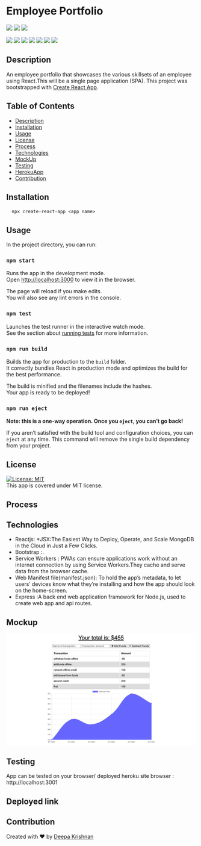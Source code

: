 
# Employee Portfolio  
    
  <p align="left">
    <img src="https://img.shields.io/github/repo-size/deeparkrish/emp-portfolio" />
    <img src="https://img.shields.io/github/issues/deeparkrish/emp-portfolio" />
    <img src="https://img.shields.io/github/last-commit/deeparkrish/emp-portfolio" >       
  </p>
  <p align="left"> 
     <img src="https://img.shields.io/github/languages/top/deeparkrish/emp-portfolio"/>
    <img src="https://img.shields.io/badge/React.js-blue"  />
    <img src="https://img.shields.io/badge/-node.js-green" />
    <img src="https://img.shields.io/badge/-express-red" >
    <img src="https://img.shields.io/badge/-JSX-orange"/>
    <img src="https://img.shields.io/badge/-HTML-lightgreen"/>
    <img src="https://img.shields.io/badge/-BootStrap-pink"/>

</p>
   
  ## Description
   An employee portfolio that showcases the various skillsets of an employee using React.This will be a single page application (SPA).
   This project was bootstrapped with [Create React App](https://github.com/facebook/create-react-app).
  
 
  ## Table of Contents 
  * [Description](#description)
  * [Installation](#installation)
  * [Usage](#usage)
  * [License](#license)
  * [Process](#process)
  * [Technologies](#technologies)
  * [MockUp](#mockup)
  * [Testing](#testing)
  * [HerokuApp](#herokuapp)
  * [Contribution](#contribution)
  
  
  ##  Installation
  
      npx create-react-app <app name>
      

   ##  Usage
  
 

In the project directory, you can run:

### `npm start`

Runs the app in the development mode.\
Open [http://localhost:3000](http://localhost:3000) to view it in the browser.

The page will reload if you make edits.\
You will also see any lint errors in the console.

### `npm test`

Launches the test runner in the interactive watch mode.\
See the section about [running tests](https://facebook.github.io/create-react-app/docs/running-tests) for more information.

### `npm run build`

Builds the app for production to the `build` folder.\
It correctly bundles React in production mode and optimizes the build for the best performance.

The build is minified and the filenames include the hashes.\
Your app is ready to be deployed!

### `npm run eject`

**Note: this is a one-way operation. Once you `eject`, you can’t go back!**

If you aren’t satisfied with the build tool and configuration choices, you can `eject` at any time. This command will remove the single build dependency from your project.

  
  
  ## License 
  [![License: MIT](https://img.shields.io/badge/License-MIT-green.svg)](https://opensource.org/licenses/MIT)<br />
  This app is covered under MIT license.
  
   ## Process
   
  ## Technologies 
  * Reactjs: 
  *JSX:The Easiest Way to Deploy, Operate, and Scale MongoDB in the Cloud in Just a Few Clicks.
  * Bootstrap :.
  * Service Workers : PWAs can ensure applications work without an internet connection by using Service Workers.They cache and serve data from the browser cache.
  * Web Manifest file(manifest.json): To hold the app’s metadata, to let users’ devices know what they’re installing and how the app should look on 
    the home-screen.
  * Express :A back end web application framework for Node.js, used to create web app and api routes.

 
 
  ##  Mockup
  ![Image](https://github.com/Deeparkrish/budget-tracker/blob/main/assets/images/mockup.png)
  
 

  ## Testing
   App can be tested on your browser/ deployed heroku site
    browser : http://localhost:3001
  

  ## Deployed link
  

  ## Contribution
  Created with ❤️ by [Deepa Krishnan](https://github.com/DeeparKrish/README-generator)
  








